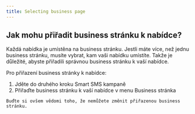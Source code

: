 ```yaml
---
title: Selecting business page 
---
```


## Jak mohu přiřadit business stránku k nabídce?
Každá nabídka je umístěna na business stránku. Jestli máte více, než jednu business stránku, musíte vybrat, kam vaši nabídku umístíte. Takže je důležité, abyste přiřadili správnou business stránku k vaší nabídce. 

Pro přiřazení business stránky k nabídce:
1.	Jděte do druhého kroku Smart SMS kampaně
2.	Přiřaďte business stránku k vaší nabídce v menu Business stránka

`Buďte si ovšem vědomi toho, že nemůžete změnit přiřazenou business stránku.`
